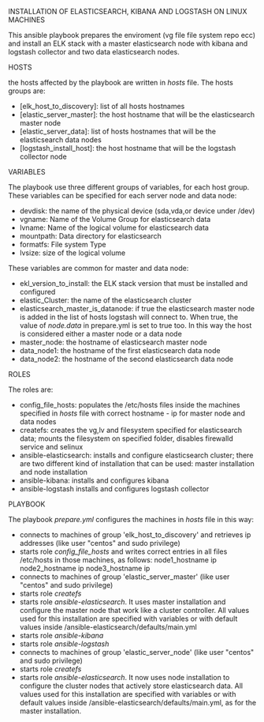 
INSTALLATION OF ELASTICSEARCH, KIBANA AND LOGSTASH ON LINUX MACHINES

This ansible playbook prepares the enviroment (vg file file system repo ecc) and install an ELK stack with a master elasticsearch node with kibana and logstash collector and two data elasticsearch nodes.


HOSTS

the hosts affected by the playbook are written in *hosts* file. The hosts groups are:

* [elk_host_to_discovery]: list of all hosts hostnames
* [elastic_server_master]: the host hostname that will be the elasticsearch master node
* [elastic_server_data]: list of hosts hostnames that will be the elasticsearch data nodes
* [logstash_install_host]: the host hostname that will be the logstash collector node


VARIABLES

The playbook use three different groups of variables, for each host group.
These variables can be specified for each server node and data node:
* devdisk: the name of the physical device (sda,vda,or device under /dev)
* vgname: Name of the Volume Group for elasticsearch data
* lvname: Name of the logical volume for elasticsearch data
* mountpath: Data directory for elasticsearch
* formatfs: File system Type
* lvsize: size of the logical volume

These variables are common for master and data node:
* ekl_version_to_install: the ELK stack version that must be installed and configured
* elastic_Cluster: the name of the elasticsearch cluster
* elasticsearch_master_is_datanode: if true the elasticsearch master node is added in the list of hosts logstash will connect to. When true, the value of *node.data* in prepare.yml is set to true too. In this way the host is considered either a master node or a data node
* master_node: the hostname of elasticsearch master node
* data_node1: the hostname of the first elasticsearch data node
* data_node2: the hostname of the second elasticsearch data node


ROLES

The roles are:
* config_file_hosts: populates the /etc/hosts files inside the machines specified in *hosts* file with correct hostname - ip for master node and data nodes  
* createfs: creates the vg,lv and filesystem specified for elasticsearch data; mounts the filesystem on specified folder, disables firewalld service and selinux
* ansible-elasticsearch: installs and configure elasticsearch cluster; there are two different kind of installation that can be used: master installation and node installation  
* ansible-kibana: installs and configures kibana
* ansible-logstash installs and configures logstash collector


PLAYBOOK

The playbook *prepare.yml* configures the machines in *hosts* file in this way:

- connects to machines of group 'elk_host_to_discovery' and retrieves ip addresses (like user "centos" and sudo privilege)
- starts role *config_file_hosts* and writes correct entries in all files /etc/hosts in those machines, as follows:
            node1_hostname ip
            node2_hostname ip
            node3_hostname ip
- connects to machines of group 'elastic_server_master' (like user "centos" and sudo privilege)  
- starts role *createfs*
- starts role *ansible-elasticsearch*. It uses master installation and configure the master node that work like a cluster controller. All values used for this installation are specified with variables or with default values inside /ansible-elasticsearch/defaults/main.yml
- starts role *ansible-kibana*
- starts role *ansible-logstash*
- connects to machines of group 'elastic_server_node' (like user "centos" and sudo privilege)
- starts role *createfs*
- starts role *ansible-elasticsearch*. It now uses node installation to configure the cluster nodes that actively store elasticsearch data. All values used for this installation are specified with variables or with default values inside /ansible-elasticsearch/defaults/main.yml, as for the master installation.
